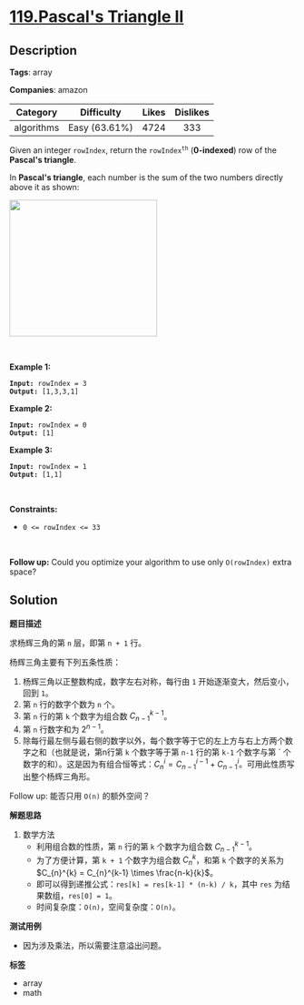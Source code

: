# [119.Pascal's Triangle II](https://leetcode.com/problems/pascals-triangle-ii/description/)

## Description

**Tags**: array

**Companies**: amazon

|  Category  |  Difficulty   | Likes | Dislikes |
| :--------: | :-----------: | :---: | :------: |
| algorithms | Easy (63.61%) | 4724  |   333    |

<p>Given an integer <code>rowIndex</code>, return the <code>rowIndex<sup>th</sup></code> (<strong>0-indexed</strong>) row of the <strong>Pascal&#39;s triangle</strong>.</p>
<p>In <strong>Pascal&#39;s triangle</strong>, each number is the sum of the two numbers directly above it as shown:</p>
<img alt="" src="https://upload.wikimedia.org/wikipedia/commons/0/0d/PascalTriangleAnimated2.gif" style="height:240px; width:260px" />
<p>&nbsp;</p>
<p><strong class="example">Example 1:</strong></p>
<pre><code><strong>Input:</strong> rowIndex = 3
<strong>Output:</strong> [1,3,3,1]</code></pre><p><strong class="example">Example 2:</strong></p>
<pre><code><strong>Input:</strong> rowIndex = 0
<strong>Output:</strong> [1]</code></pre><p><strong class="example">Example 3:</strong></p>
<pre><code><strong>Input:</strong> rowIndex = 1
<strong>Output:</strong> [1,1]</code></pre>
<p>&nbsp;</p>
<p><strong>Constraints:</strong></p>
<ul>
  <li><code>0 &lt;= rowIndex &lt;= 33</code></li>
</ul>
<p>&nbsp;</p>
<p><strong>Follow up:</strong> Could you optimize your algorithm to use only <code>O(rowIndex)</code> extra space?</p>

## Solution

**题目描述**

求杨辉三角的第 `n` 层，即第 `n + 1` 行。

杨辉三角主要有下列五条性质：

1. 杨辉三角以正整数构成，数字左右对称，每行由 `1` 开始逐渐变大，然后变小，回到 `1`。
2. 第 `n` 行的数字个数为 `n` 个。
3. 第 `n` 行的第 `k` 个数字为组合数 $C_{n-1}^{k-1}$。
4. 第 `n` 行数字和为 $2^{n-1}$。
5. 除每行最左侧与最右侧的数字以外，每个数字等于它的左上方与右上方两个数字之和（也就是说，第n行第 `k` 个数字等于第 `n-1` 行的第 `k-1` 个数字与第 ` 个数字的和）。这是因为有组合恒等式：$C_{n}^{i}=C_{n-1}^{i-1}+C_{n-1}^{i}$。可用此性质写出整个杨辉三角形。

Follow up: 能否只用 `O(n)` 的额外空间？

**解题思路**

1. 数学方法
   - 利用组合数的性质，第 `n` 行的第 `k` 个数字为组合数 $C_{n-1}^{k-1}$。
   - 为了方便计算，第 `k + 1` 个数字为组合数 $C_{n}^{k}$，和第 `k` 个数字的关系为 $C_{n}^{k} = C_{n}^{k-1} \times \frac{n-k}{k}$。
   - 即可以得到递推公式：`res[k] = res[k-1] * (n-k) / k`，其中 `res` 为结果数组，`res[0] = 1`。
   - 时间复杂度：`O(n)`，空间复杂度：`O(n)`。

**测试用例**

- 因为涉及乘法，所以需要注意溢出问题。

**标签**

- array
- math
